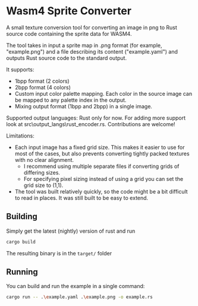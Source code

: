 # Wasm4 Sprite Converter
A small texture conversion tool for converting an image in png to Rust source code containing the sprite data for WASM4.

The tool takes in input a sprite map in .png format (for example, "example.png") and a file describing its content ("example.yaml") and outputs Rust source code to the standard output.

It supports:
- 1bpp format (2 colors)
- 2bpp format (4 colors)
- Custom input color palette mapping. Each color in the source image can be mapped to any palette index in the output.
- Mixing output format (1bpp and 2bpp) in a single image.


Supported output languages: Rust only for now. For adding more support look at src\output_langs\rust_encoder.rs. Contributions are welcome!

Limitations:
- Each input image has a fixed grid size. This makes it easier to use for most of the cases, but also prevents converting tightly packed textures with no clear alignment.
  - I recommend using multiple separate files if converting grids of differing sizes.
  - For specifying pixel sizing instead of using a grid you can set the grid size to (1,1).
- The tool was built relatively quickly, so the code might be a bit difficult to read in places. It was still built to be easy to extend.


## Building 
Simply get the latest (nightly) version of rust and run

```bash
cargo build
```

The resulting binary is in the `target/` folder

## Running
You can build and run the example in a single command:

```bash
cargo run -- .\example.yaml .\example.png -o example.rs
```
